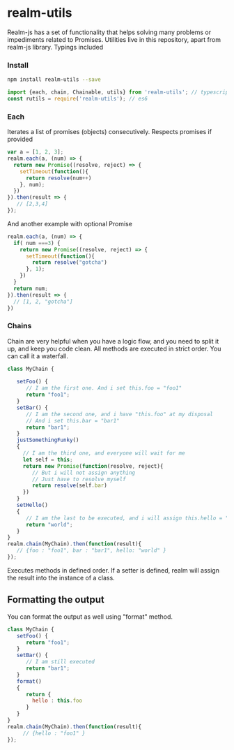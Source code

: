 # realm-utils

Realm-js has a set of functionality that helps solving many problems or impediments related to Promises.
Utilities live in this repository, apart from realm-js library. Typings included
### Install


```bash
npm install realm-utils --save
```

```js
import {each, chain, Chainable, utils} from 'realm-utils'; // typescript
const rutils = require('realm-utils'); // es6
```
### Each
Iterates a list of promises (objects) consecutively. Respects promises if provided
```js
var a = [1, 2, 3];
realm.each(a, (num) => {
  return new Promise((resolve, reject) => {
    setTimeout(function(){
      return resolve(num++)
    }, num);
  })
}).then(result => {
   // [2,3,4]
});
```

And another example with optional Promise
```js
realm.each(a, (num) => {
  if( num ===3) {
    return new Promise((resolve, reject) => {
      setTimeout(function(){
        return resolve("gotcha")
      }, 1);
    })
  }
  return num;
}).then(result => {
  // [1, 2, "gotcha"]
})
```

### Chains

Chain are very helpful when you have a logic flow, and you need to split it up, and keep you code clean.
All methods are executed in strict order. You can call it a waterfall. 
```js
class MyChain {
   
   setFoo() {
      // I am the first one. And i set this.foo = "foo1"
      return "foo1";
   }
   setBar() {
      // I am the second one, and i have "this.foo" at my disposal
      // And i set this.bar = "bar1"
      return "bar1";
   }
   justSomethingFunky()
   {
     // I am the third one, and everyone will wait for me
     let self = this;
     return new Promise(function(resolve, reject){
        // But i will not assign anything
        // Just have to resolve myself
        return resolve(self.bar)
     })
   }
   setHello()
   {
      // I am the last to be executed, and i will assign this.hello = "world"
      return "world";
   }
}
realm.chain(MyChain).then(function(result){
   // {foo : "foo1", bar : "bar1", hello: "world" }   
});
```

Executes methods in defined order. If a setter is defined, realm will assign the result into the instance of a class.

## Formatting the output

You can format the output as well using "format" method.
```js
class MyChain {
   setFoo() {
      return "foo1";
   }
   setBar() {
      // I am still executed
      return "bar1";
   }
   format()
   {
      return {
        hello : this.foo
      }
   }
}
realm.chain(MyChain).then(function(result){
     // {hello : "foo1" }   
});
```
